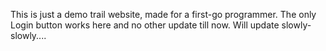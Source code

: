 This is just a demo trail website, made for a first-go programmer.
The only Login button works here and no other update till now.
Will update slowly-slowly....
